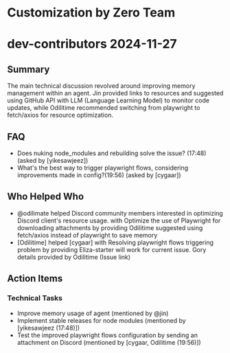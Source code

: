 # Customization by Zero Team

# dev-contributors 2024-11-27

## Summary
The main technical discussion revolved around improving memory management within an agent. Jin provided links to resources and suggested using GitHub API with LLM (Language Learning Model) to monitor code updates, while Odilitime recommended switching from playwright to fetch/axios for resource optimization.

## FAQ
- Does nuking node_modules and rebuilding solve the issue? (17:48) (asked by [yikesawjeez])
- What's the best way to trigger playwright flows, considering improvements made in config?(19:56) (asked by [cygaar])

## Who Helped Who
- @odilimate helped Discord community members interested in optimizing Discord client's resource usage. with Optimize the use of Playwright for downloading attachments by providing Odilitime suggested using fetch/axios instead of playwright to save memory
- [Odilitime] helped [cygaar] with Resolving playwright flows triggering problem by providing Eliza-starter will work for current issue. Gory details provided by Odilitime (Issue link)

## Action Items

### Technical Tasks
- Improve memory usage of agent (mentioned by @jin)
- Implement stable releases for node modules (mentioned by [yikesawjeez (17:48)])
- Test the improved playwright flows configuration by sending an attachment on Discord (mentioned by [cygaar, Odilitime (19:56)])